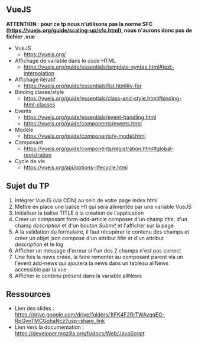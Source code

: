 ## VueJS

**ATTENTION : pour ce tp nous n'utilisons pas la norme SFC (https://vuejs.org/guide/scaling-up/sfc.html), nous n'aurons donc pas de fichier .vue**

- VueJS
  - https://vuejs.org/
- Affichage de variable dans le code HTML
  - https://vuejs.org/guide/essentials/template-syntax.html#text-interpolation
- Affichage itératif
  - https://vuejs.org/guide/essentials/list.html#v-for
- Binding classe/style
  - https://vuejs.org/guide/essentials/class-and-style.html#binding-html-classes
- Events
  - https://vuejs.org/guide/essentials/event-handling.html
  - https://vuejs.org/guide/components/events.html
- Modèle
  - https://vuejs.org/guide/components/v-model.html
- Composant
  - https://vuejs.org/guide/components/registration.html#global-registration
- Cycle de vie
  - https://vuejs.org/api/options-lifecycle.html

## Sujet du TP

1) Intégrer VueJS (via CDN) au sein de votre page index.html
2) Mettre en place une balise H1 qui sera alimentée par une variable VueJS
3) Initialiser la balise TITLE à la création de l'application
4) Créer un composant form-add-article composer d'un champ *title*, d'un champ *description* et d'un bouton *Submit* et l'afficher sur la page
5) A la validation du formulaire, il faut récupérer le contenu des champs et créer un objet json composé d'un attribut *title* et d'un attribut *description* et le log
6) Afficher un message d'erreur si l'un des 2 champs n'est pas correct
7) Une fois la news créée, la faire remonter au composant parent via un l'event add-news qui ajoutera la news dans un tableau allNews accessible par la vue
8) Afficher le contenu présent dans la variable allNews

## Ressources

- Lien des slides : https://drive.google.com/drive/folders/1tFK4F2RrTWAvqqEG-RpGvnTMCGohaNcz?usp=share_link
- Lien vers la documentation : https://developer.mozilla.org/fr/docs/Web/JavaScript